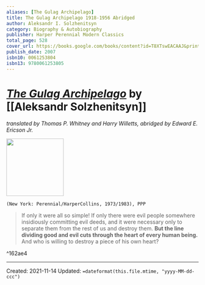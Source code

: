 ```yaml
---
aliases: [The Gulag Archipelago]
title: The Gulag Archipelago 1918-1956 Abridged
author: Aleksandr I. Solzhenitsyn
category: Biography & Autobiography
publisher: Harper Perennial Modern Classics
total_page: 528
cover_url: https://books.google.com/books/content?id=T8XTswEACAAJ&printsec=frontcover&img=1&zoom=1&source=gbs_api
publish_date: 2007
isbn10: 0061253804
isbn13: 9780061253805
---
```

# [*The Gulag Archipelago*](https://www.harpercollins.com/products/the-gulag-archipelago-aleksandr-i-solzhenitsyn?variant=39307360632866) by [[Aleksandr Solzhenitsyn]]
*translated by Thomas P. Whitney and Harry Willetts, abridged by Edward E. Ericson Jr.*

<img src="https://upload.wikimedia.org/wikipedia/en/c/c7/Gulag_Archipelago.jpg" width=150>

`(New York: Perennial/HarperCollins, 1973/1983), PPP`


>If only it were all so simple! If only there were evil people somewhere insidiously committing evil deeds, and it were necessary only to separate them from the rest of us and destroy them. **But the line dividing good and evil cuts through the heart of every human being.** And who is willing to destroy a piece of his own heart?

^162ae4

---
Created: 2021-11-14
Updated: `=dateformat(this.file.mtime, "yyyy-MM-dd-ccc")`

